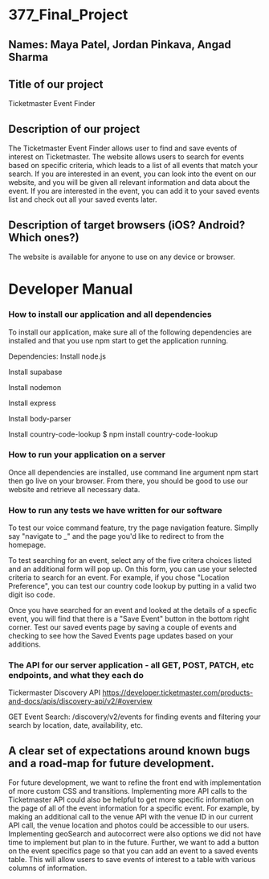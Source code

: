 # 377_Final_Project

## Names: Maya Patel, Jordan Pinkava, Angad Sharma

## Title of our project
Ticketmaster Event Finder
## Description of our project
The Ticketmaster Event Finder allows user to find and save events of interest on Ticketmaster. 
The website allows users to search for events based on specific criteria, which leads to a list of all events that match your search. 
If you are interested in an event, you can look into the event on our website, and you will be given all relevant information and data about the event. 
If you are interested in the event, you can add it to your saved events list and check out all your saved events later. 
## Description of target browsers (iOS? Android? Which ones?)
The website is available for anyone to use on any device or browser.

# Developer Manual 

### How to install our application and all dependencies
To install our application, make sure all of the following dependencies are installed and that you use npm start to get the application running.

Dependencies: 
Install node.js


Install supabase


Install nodemon


Install express


Install body-parser


Install country-code-lookup
   $ npm install country-code-lookup
### How to run your application on a server
Once all dependencies are installed, use command line argument npm start then go live on your browser. From there, you should be good to use our website and retrieve all necessary data.

### How to run any tests we have written for our software
To test our voice command feature, try the page navigation feature. Simplly say "navigate to _" and the page you'd like to redirect to from the homepage.

To test searching for an event, select any of the five critera choices listed and an additional form will pop up. On this form, you can use your selected criteria to search for an event. For example, if you chose "Location Preference", you can test our country code lookup by putting in a valid two digit iso code.

Once you have searched for an event and looked at the details of a specfic event, you will find that there is a "Save Event" button in the bottom right corner. Test our saved events page by saving a couple of events and checking to see how the Saved Events page updates based on your additions.

### The API for our server application - all GET, POST, PATCH, etc endpoints, and what they each do
Tickermaster Discovery API https://developer.ticketmaster.com/products-and-docs/apis/discovery-api/v2/#overview 

GET Event Search: /discovery/v2/events for finding events and filtering your search by location, date, availability, etc.

## A clear set of expectations around known bugs and a road-map for future development.
For future development, we want to refine the front end with implementation of more custom CSS and transitions. Implementing more API calls to the Ticketmaster API could also be helpful to get more specific information on the page of all of the event information for a specific event. For example, by making an additional call to the venue API with the venue ID in our current API call, the venue location and photos could be accessible to our users. Implementing geoSearch and autocorrect were also options we did not have time to implement but plan to in the future. Further, we want to add a button on the event specifics page so that you can add an event to a saved events table. This will allow users to save events of interest to a table with various columns of information. 


